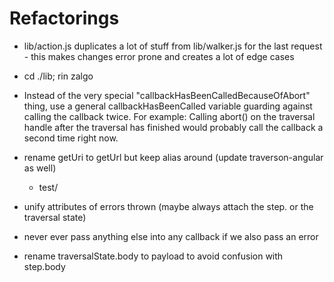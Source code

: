 # Refactorings

- lib/action.js duplicates a lot of stuff from lib/walker.js for the last
  request - this makes changes error prone and creates a lot of edge cases

- cd ./lib; rin zalgo

- Instead of the very special "callbackHasBeenCalledBecauseOfAbort" thing, use
  a general callbackHasBeenCalled variable guarding against calling the callback
  twice. For example: Calling abort() on the traversal handle after the traversal
  has finished would probably call the callback a second time right now.

- rename getUri to getUrl but keep alias around (update traverson-angular as well)
  - test/

- unify attributes of errors thrown (maybe always attach the step. or the traversal state)

- never ever pass anything else into any callback if we also pass an error

- rename traversalState.body to payload to avoid confusion with step.body
